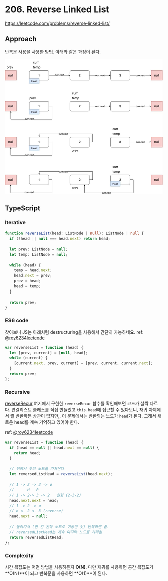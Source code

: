 # 206. Reverse Linked List

https://leetcode.com/problems/reverse-linked-list/

## Approach

반복문 사용을 사용한 방법. 아래와 같은 과정이 된다.

![](./reverse-iter.jpg)

## TypeScript

### Iterative

```ts
function reverseList(head: ListNode | null): ListNode | null {
  if (!head || null === head.next) return head;

  let prev: ListNode = null;
  let temp: ListNode = null;

  while (head) {
    temp = head.next;
    head.next = prev;
    prev = head;
    head = temp;
  }

  return prev;
}
```

### ES6 code

찾아보니 JS는 아래처럼 destructuring을 사용해서 간단히 가능하네요.
ref: [@roy6234leetcode](https://leetcode.com/problems/reverse-linked-list/discuss/869957/Javascript-Iterative-and-Recursive-solution)

```ts
var reverseList = function (head) {
  let [prev, current] = [null, head];
  while (current) {
    [current.next, prev, current] = [prev, current, current.next];
  }
  return prev;
};
```

### Recursive

[reverseRecur](https://github.com/rolemadelen/typescript-algorithms/blob/main/src/data-structures/linked-list/LinkedList.ts)
여기에서 구현한 `reverseRecur` 함수를 확인해보면 코드가 살짝 다르다. 연결리스트 클래스를 직접 만들었고 `this.head`에 접근할 수 있다보니,
재귀 자체에서 뭘 반환하든 상관이 없지만,, 이 문제에서는 반환되는 노드가 `head`가 된다. 그래서 새로운 head를 계속 기억하고 있어야 한다.

ref: [@roy6234leetcode](https://leetcode.com/problems/reverse-linked-list/discuss/869957/Javascript-Iterative-and-Recursive-solution)

```ts
var reverseList = function (head) {
  if (head == null || head.next == null) {
    return head;
  }

  // 뒤에서 부터 노드를 가져온다
  let reversedListHead = reverseList(head.next);

  // 1 -> 2 -> 3 -> ø
  //      H   R
  // 1 -> 2-> 3 -> 2   원형 (2-3-2)
  head.next.next = head;
  // 1 -> 2 -> ø
  // ø <- 2 <- 3 (reverse)
  head.next = null;

  // 돌아가서 (한 칸 왼쪽 노드로 이동한 것) 반복하면 끝.
  // reversedListHead는 계속 마지막 노드를 가리킴
  return reversedListHead;
};
```

### Complexity

시간 복잡도는 어떤 방법을 사용하든지 **O(N)**.
다만 재귀를 사용하면 공간 복잡도가 **O(N)**이 되고 반복문을 사용하면 **O(1)**이 된다.
